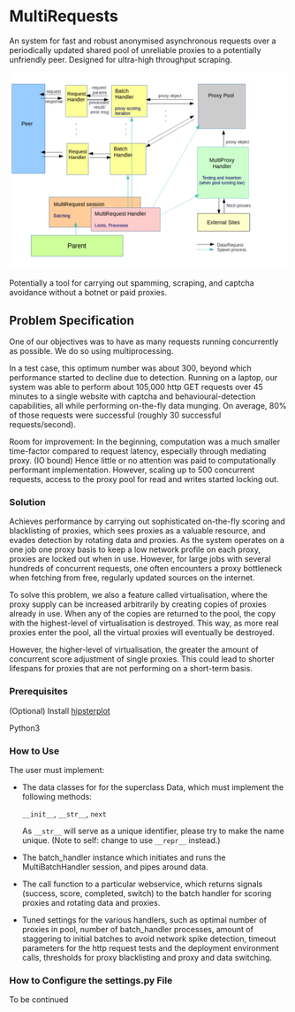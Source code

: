 # MultiRequests

An system for fast and robust anonymised asynchronous requests over a periodically updated shared pool of unreliable proxies to a potentially unfriendly peer. Designed for ultra-high throughput scraping.

![Images/DiagramSharp.png](https://github.com/raskellr/test/blob/master/images/DiagramSharp.png)

Potentially a tool for carrying out spamming, scraping, and captcha avoidance without a botnet or paid proxies.

## Problem Specification
One of our objectives was to have as many requests running concurrently as possible. We do so using multiprocessing.

In a test case, this optimum number was about 300, beyond which performance started to decline due to detection. Running on a laptop, our system was able to perform about 105,000 http GET requests over 45 minutes to a single website with captcha and behavioural-detection capabilities, all while performing on-the-fly data munging. On average, 80% of those requests were successful (roughly 30 successful requests/second).
 
Room for improvement: In the beginning, computation was a much smaller time-factor compared to request latency, especially through mediating proxy. (IO bound) Hence little or no attention was paid to computationally performant implementation. However, scaling up to 500 concurrent requests, access to the proxy pool for read and writes started locking out.

### Solution
Achieves performance by carrying out sophisticated on-the-fly scoring and blacklisting of proxies, which sees proxies as a valuable resource, and evades detection by rotating data and proxies. As the system operates on a one job one proxy basis to keep a low network profile on each proxy, proxies are locked out when in use. However, for large jobs with several hundreds of concurrent requests, one often encounters a proxy bottleneck when fetching from free, regularly updated sources on the internet.

To solve this problem, we also a feature called virtualisation, where the proxy supply can be increased arbitrarily by creating copies of proxies already in use. When any of the copies are returned to the pool, the copy with the highest-level of virtualisation is destroyed. This way, as more real proxies enter the pool, all the virtual proxies will eventually be destroyed. 

However, the higher-level of virtualisation, the greater the amount of concurrent score adjustment of single proxies. This could lead to shorter lifespans for proxies that are not performing on a short-term basis.

### Prerequisites

(Optional) Install [hipsterplot](https://github.com/imh/hipsterplot)

Python3

### How to Use
The user must implement:
* The data classes for for the superclass Data, which must implement the following methods:

    `__init__`, `__str__`, `next`

    As `__str__` will serve as a unique identifier, please try to make the name unique. (Note to self: change to use `__repr__` instead.)

* The batch_handler instance which initiates and runs the MultiBatchHandler session, and pipes around data. 
* The call function to a particular webservice, which returns signals (success, score, completed, switch) to the batch handler for scoring proxies and rotating data and proxies. 
* Tuned settings for the various handlers, such as optimal number of proxies in pool, number of batch_handler processes, amount of staggering to initial batches to avoid network spike detection, timeout parameters for the http request tests and the deployment environment calls, thresholds for proxy blacklisting and proxy and data switching. 

### How to Configure the settings.py File
To be continued

